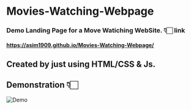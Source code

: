# Movies-Watching-Webpage

### Demo Landing Page for a Move Watiching WebSite. 👇🏻 link
#### https://asim1909.github.io/Movies-Watching-Webpage/

## Created by just using HTML/CSS & Js.

## Demonstration 👇🏻
![Demo](https://user-images.githubusercontent.com/118390636/212417372-001fe5a1-d58a-472c-9f6a-08e8ef5e90c3.png)
